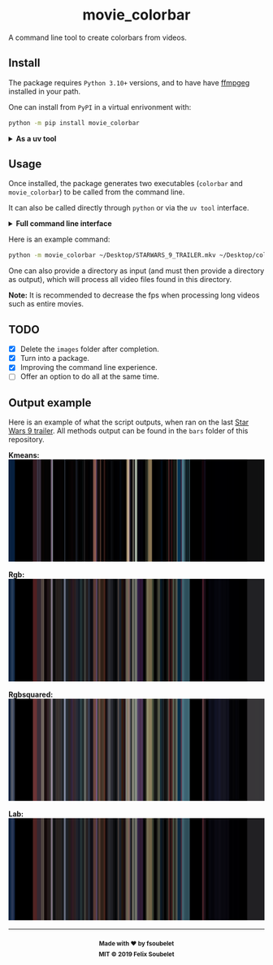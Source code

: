 <h1 align="center">
  <b>movie_colorbar</b>
</h1>

A command line tool to create colorbars from videos.

## Install

The package requires `Python 3.10+` versions, and to have have [ffmpgeg][ffmpeg] installed in your path.

One can install from `PyPI` in a virtual enrivonment with:

```bash
python -m pip install movie_colorbar
```

<details> <summary><b>As a uv tool</b></summary>

The package also supports being installed as a tool with [uv][uv]:

```bash
uv tool install movie_colorbar
```

</details>

## Usage

Once installed, the package generates two executables (`colorbar` and `movie_colorbar`) to be called from the command line.

It can also be called directly through `python` or via the `uv tool` interface.

<details> <summary><b>Full command line interface</b></summary>

Detailed usage goes as follows:

```bash
 Usage: python -m movie_colorbar [OPTIONS] INPUT OUTPUT                                                                              
                                                                                                                                     
 Command line tool to create colorbars from videos.                                                                                  
 From the input video individual frames are extracted with ffmpeg and written to disk in a directory placed next to the final output 
 and named after the video. Each frame is reduced to a single color according to the chosen method. Finally a colorbar is created    
 from these determined colors, and written to disk as an image file at the provided output location. By default the extracted frames 
 are removed after processing, but they can be kept if desired (see the 'cleanup' option).                                           
 Should the input be a directory, then every video file contained within will be processed, provided it is supported by ffmpeg. In   
 this case the output should also be a directory, in which one colorbar will be created for each video file.                         
                                                                                                                                     
╭─ Arguments ───────────────────────────────────────────────────────────────────────────────────────────────────────────────────────╮
│ *    input       PATH  Path to the input video file or directory. [required]                                                      │
│ *    output      PATH  Path to the output colorbar image or directory. [required]                                                 │
╰───────────────────────────────────────────────────────────────────────────────────────────────────────────────────────────────────╯
╭─ Options ─────────────────────────────────────────────────────────────────────────────────────────────────────────────────────────╮
│ --method                                [common|hsv|hue|kmeans|lab|quantized|resize  Method used to calculate the color for each  │
│                                         |rgb|rgbsquared|xyz]                         frame.                                       │
│                                                                                      [default: rgb]                               │
│ --fps                                   INTEGER RANGE [x>=0]                         Number of frames to extract per second of    │
│                                                                                      video footage.                               │
│                                                                                      [default: 10]                                │
│ --cleanup               --no-cleanup                                                 Whether to remove the extracted frames after │
│                                                                                      processing.                                  │
│                                                                                      [default: cleanup]                           │
│ --log-level                             [trace|debug|info|warning|error|critical]    The base console logging level.              │
│                                                                                      [default: info]                              │
│ --install-completion                                                                 Install completion for the current shell.    │
│ --show-completion                                                                    Show completion for the current shell, to    │
│                                                                                      copy it or customize the installation.       │
│ --help                                                                               Show this message and exit.                  │
╰───────────────────────────────────────────────────────────────────────────────────────────────────────────────────────────────────╯
```

</details>

Here is an example command:

```bash
python -m movie_colorbar ~/Desktop/STARWARS_9_TRAILER.mkv ~/Desktop/colorbar.png --method rgbsquared --fps 25
```

One can also provide a directory as input (and must then provide a directory as output), which will process all video files found in this directory.

**Note:** It is recommended to decrease the fps when processing long videos such as entire movies.

## TODO

- [x] Delete the `images` folder after completion.
- [x] Turn into a package.
- [x] Improving the command line experience.
- [ ] Offer an option to do all at the same time.

## Output example

Here is an example of what the script outputs, when ran on the last [Star Wars 9 trailer](https://www.youtube.com/watch?v=P94M4jlrytQ).
All methods output can be found in the `bars` folder of this repository.

__Kmeans:__
![Example_sw9_trailer_kmeans](bars/sw9_trailer/SW9_trailer_kmeans.png)

__Rgb:__
![Example_sw9_trailer_rgb](bars/sw9_trailer/SW9_trailer_rgb.png)

__Rgbsquared:__
![Example_sw9_trailer_rgbsquared](bars/sw9_trailer/SW9_trailer_rgbsquared.png)

__Lab:__
![Example_sw9_trailer_lab](bars/sw9_trailer/SW9_trailer_lab.png)

---

<div align="center">
  <sub><strong>Made with ♥︎ by fsoubelet</strong></sub>
  <br>
  <sub><strong>MIT &copy 2019 Felix Soubelet</strong></sub>
</div>

[ffmpeg]: https://ffmpeg.org/
[uv]: https://docs.astral.sh/uv/guides/tools/